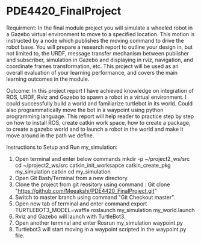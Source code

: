 # PDE4420_FinalProject
Requirment:
In the final module project you will simulate a wheeled robot in a Gazebo virtual environment to move to a specified location. This motion is instructed by a node which publishes the moving command to drive the robot base. You will prepare a research report to outline your design in, but not limited to, the URDF, message transfer mechanism between publisher and subscriber, simulation in Gazebo and displaying in rviz, navigation, and coordinate frames transformation, etc. This project will be used as an overall evaluation of your learning performance, and covers the main learning outcomes in the module.

Outcome:
In this project report I have achieved knowledge on integration of ROS, URDF, Rviz and Gazebo to spawn a robot in a virtual environment. I could successfully build a world and familiarize turtlebot in its world. Could also programmatically move the bot in a waypoint using python programming language. This report will help reader to practice step by step on how to install ROS, create catkin work space, how to create a package, to create a gazebo world and to launch a robot in the world and make it move around in the path we define. 

Instructions to Setup and Run my_simulation:

1. Open terminal and enter below commands mkdir -p ~/project2_ws/src cd ~/project2_ws/src catkin_init_worksapce catkin_create_pkg my_simulation catkin cd my_simulation
2. Open Git Bash/Terminal from a new directory.
3. Clone the project from git reository using command : Git clone "https://github.com/Meeakshi/PDE4420_FinalProject.git"
4. Switch to master branch using command "Git Checkout master".
5. Open new tab of terminal and enter command export TURTLEBOT3_MODEL=waffle roslaunch my_simulation my_world.launch
6. Rviz and Gazebo will launch with TurtleBot3.
7. Open another terminal and enter Rosrun my_simulation waypoint.py
8. Turtlebot3 will start moving in a waypoint scripted in the waypoint.py file.
